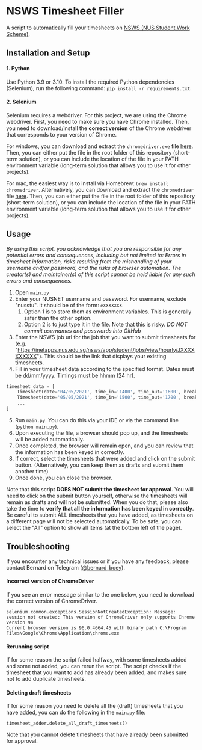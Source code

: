 # NSWS Timesheet Filler
A script to automatically fill your timesheets on [NSWS (NUS Student Work Scheme)](https://inetapps.nus.edu.sg/nsws/app/login).

## Installation and Setup

#### 1. Python

Use Python 3.9 or 3.10. To install the required Python dependencies (Selenium), run the following command:
`pip install -r requirements.txt`.

#### 2. Selenium

Selenium requires a webdriver. For this project, we are using the Chrome webdriver.
First, you need to make sure you have Chrome installed.
Then, you need to download/install the **correct version** of the Chrome webdriver that corresponds to your version of Chrome.

For windows, you can download and extract the `chromedriver.exe` file [here](https://sites.google.com/chromium.org/driver/).
Then, you can either put the file in the root folder of this repository (short-term solution),
or you can include the location of the file in your PATH environment variable (long-term solution that allows you to use it for other projects).

For mac, the easiest way is to install via Homebrew: `brew install chromedriver`.
Alternatively, you can download and extract the `chromedriver` file [here](https://sites.google.com/chromium.org/driver/).
Then, you can either put the file in the root folder of this repository (short-term solution),
or you can include the location of the file in your PATH environment variable (long-term solution that allows you to use it for other projects).

## Usage

*By using this script, you acknowledge that you are responsible for any potential errors and consequences, including but not limited to:
Errors in timesheet information, risks resulting from the mishandling of your username and/or password, and the risks of browser automation.
The creator(s) and maintainer(s) of this script cannot be held liable for any such errors and consequences.*

1. Open `main.py`
2. Enter your NUSNET username and password. For username, exclude "nusstu\". It should be of the form: `eXXXXXXX`.
   1. Option 1 is to store them as environment variables. This is generally safer than the other option.
   2. Option 2 is to just type it in the file. Note that this is risky. *DO NOT commit usernames and passwords into GitHub*
3. Enter the NSWS job url for the job that you want to submit timesheets for (e.g. "https://inetapps.nus.edu.sg/nsws/app/student/jobs/view/hourly/JXXXXXXXXXX").
This should be the link that displays your existing timesheets.
4. Fill in your timesheet data according to the specified format. Dates must be dd/mm/yyyy. Timings must be hhmm (24 hr).
```python
timesheet_data = [
    Timesheet(date='04/05/2021', time_in='1400', time_out='1600', break_='0000', gap='0000', others='0000', notes=''),
    Timesheet(date='05/05/2021', time_in='1500', time_out='1700', break_='0000', gap='0000', others='0000', notes=''),
    ...
]
```
5. Run `main.py`. You can do this via your IDE or via the command line (`python main.py`).
6. Upon executing the file, a browser should pop up, and the timesheets will be added automatically.
7. Once completed, the browser will remain open, and you can review that the information has been keyed in correctly.
8. If correct, select the timesheets that were added and click on the submit button. (Alternatively, you can keep them as drafts and submit them another time)
9. Once done, you can close the browser.

Note that this script **DOES NOT submit the timesheet for approval**.
You will need to click on the submit button yourself, otherwise the timesheets will remain as drafts and will not be submitted.
When you do that, please also take the time to **verify that all the information has been keyed in correctly**.
Be careful to submit ALL timesheets that you have added, as timesheets on a different page will not be selected automatically.
To be safe, you can select the "All" option to show all items (at the bottom left of the page).

## Troubleshooting

If you encounter any technical issues or if you have any feedback, please contact Bernard on Telegram ([@bernard_boey](https://t.me/bernard_boey)).

#### Incorrect version of ChromeDriver

If you see an error message similar to the one below, you need to download the correct version of ChromeDriver.
```
selenium.common.exceptions.SessionNotCreatedException: Message: session not created: This version of ChromeDriver only supports Chrome version 94
Current browser version is 96.0.4664.45 with binary path C:\Program Files\Google\Chrome\Application\chrome.exe
```

#### Rerunning script

If for some reason the script failed halfway, with some timesheets added and some not added, you can rerun the script.
The script checks if the timesheet that you want to add has already been added, and makes sure not to add duplicate timesheets.

#### Deleting draft timesheets

If for some reason you need to delete all the (draft) timesheets that you have added,
you can do the following in the `main.py` file:
```
timesheet_adder.delete_all_draft_timesheets()
```

Note that you cannot delete timesheets that have already been submitted for approval.
